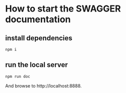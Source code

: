 # How to start the SWAGGER documentation

## install dependencies

```npm i```

## run the local server

```npm run doc```

And browse to http://localhost:8888.


